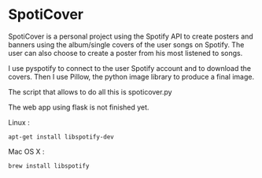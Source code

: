 SpotiCover
==========

SpotiCover is a personal project using the Spotify API to create posters and banners using the album/single covers of the user songs on Spotify. The user can also choose to create a poster from his most listened to songs.

I use pyspotify to connect to the user Spotify account and to download the covers. Then I use Pillow, the python image library to produce a final image.

The script that allows to do all this is spoticover.py

The web app using flask is not finished yet.

Linux :

    apt-get install libspotify-dev

Mac OS X :

    brew install libspotify
